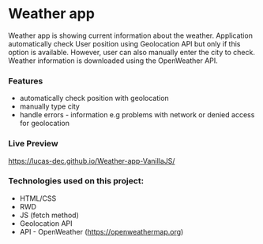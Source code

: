 # Weather app

Weather app is showing current information about the weather. Application automatically check User position using Geolocation API but only if this option is available. However, user can also manually enter the city to check.
Weather information is downloaded using the OpenWeather API.

### Features

- automatically check position with geolocation
- manually type city
- handle errors - information e.g problems with network or denied access for geolocation

### Live Preview

https://lucas-dec.github.io/Weather-app-VanillaJS/

### Technologies used on this project:

- HTML/CSS
- RWD
- JS (fetch method)
- Geolocation API
- API - OpenWeather (https://openweathermap.org)
